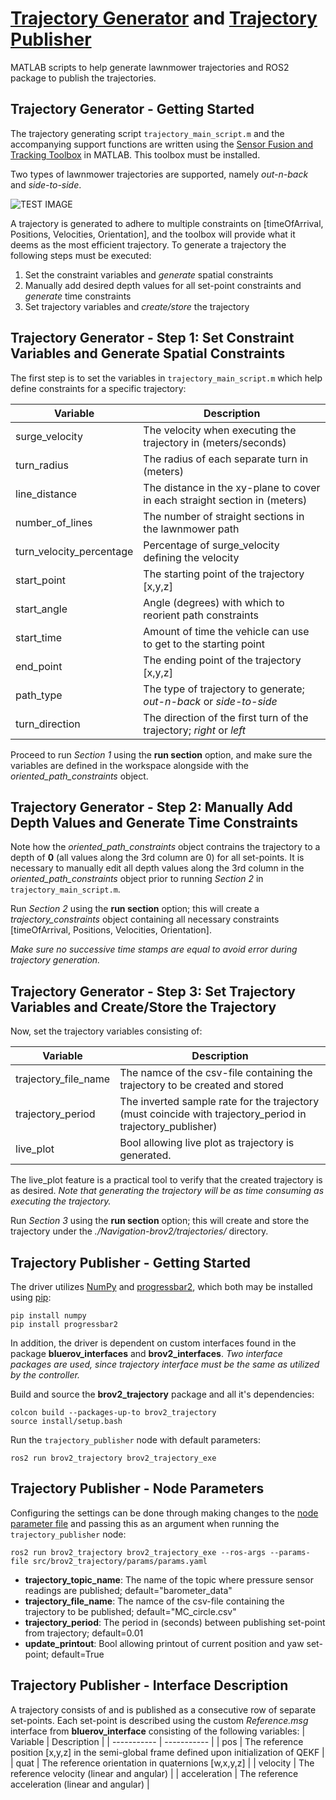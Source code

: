 # [Trajectory Generator](https://github.com/bjornrho/Navigation-brov2/tree/main/src/brov2_trajectory#trajectory-generator---getting-started) and [Trajectory Publisher](https://github.com/bjornrho/Navigation-brov2/tree/main/src/brov2_trajectory#trajectory-publisher---getting-started) 
MATLAB scripts to help generate lawnmower trajectories and ROS2 package to publish the trajectories.

## Trajectory Generator - Getting Started
The trajectory generating script `trajectory_main_script.m` and the accompanying support functions are written using the [Sensor Fusion and Tracking Toolbox](https://se.mathworks.com/help/fusion/index.html?s_tid=CRUX_lftnav) in MATLAB. This toolbox must be installed. 

Two types of lawnmower trajectories are supported, namely *out-n-back* and *side-to-side*.  

![TEST IMAGE](https://github.com/bjornrho/Navigation-brov2/blob/main/doc/side-to-side-example.jpg)

A trajectory is generated to adhere to multiple constraints on [timeOfArrival, Positions, Velocities, Orientation], and the toolbox will provide what it deems as the most efficient trajectory. To generate a trajectory the following steps must be executed:
1. Set the constraint variables and *generate* spatial constraints
2. Manually add desired depth values for all set-point constraints and *generate* time constraints 
3. Set trajectory variables and *create/store* the trajectory

## Trajectory Generator - Step 1: Set Constraint Variables and Generate Spatial Constraints
The first step is to set the variables in `trajectory_main_script.m` which help define constraints for a specific trajectory:

| Variable      | Description |
| -----------   | ----------- |
| surge_velocity            | The velocity when executing the trajectory in (meters/seconds)                |
| turn_radius               | The radius of each separate turn in (meters)                                  |
| line_distance             | The distance in the xy-plane to cover in each straight section in (meters)    |  
| number_of_lines           | The number of straight sections in the lawnmower path                         |
| turn_velocity_percentage  | Percentage of surge_velocity defining the velocity                            |
| start_point               | The starting point of the trajectory [x,y,z]                                  |
| start_angle               | Angle (degrees) with which to reorient path constraints                       |
| start_time                | Amount of time the vehicle can use to get to the starting point               |
| end_point                 | The ending point of the trajectory [x,y,z]                                    |
| path_type                 | The type of trajectory to generate; *out-n-back* or *side-to-side*            |
| turn_direction            | The direction of the first turn of the trajectory; *right* or *left*          |

Proceed to run *Section 1* using the **run section** option, and make sure the variables are defined in the workspace alongside with the *oriented_path_constraints* object.

## Trajectory Generator - Step 2: Manually Add Depth Values and Generate Time Constraints
Note how the *oriented_path_constraints* object contrains the trajectory to a depth of **0** (all values along the 3rd column are 0) for all set-points. It is necessary to manually edit all depth values along the 3rd column in the *oriented_path_constraints* object prior to running *Section 2* in `trajectory_main_script.m`.

Run *Section 2* using the **run section** option; this will create a *trajectory_constraints* object containing all necessary constraints [timeOfArrival, Positions, Velocities, Orientation].

*Make sure no successive time stamps are equal to avoid error during trajectory generation.*

## Trajectory Generator - Step 3: Set Trajectory Variables and Create/Store the Trajectory
Now, set the trajectory variables consisting of:

| Variable      | Description |
| -----------   | ----------- |
| trajectory_file_name          | The namce of the csv-file containing the trajectory to be created and stored  |
| trajectory_period             | The inverted sample rate for the trajectory (must coincide with trajectory_period in trajectory_publisher)   |
| live_plot                     | Bool allowing live plot as trajectory is generated.                           |  

The live_plot feature is a practical tool to verify that the created trajectory is as desired. *Note that generating the trajectory will be as time consuming as executing the trajectory.*

Run *Section 3* using the **run section** option; this will create and store the trajectory under the *./Navigation-brov2/trajectories/* directory.

## Trajectory Publisher - Getting Started
The driver utilizes [NumPy](https://numpy.org/) and [progressbar2](https://progressbar-2.readthedocs.io/en/latest/), which both may be installed using [pip](https://pypi.org/project/pip/):
```
pip install numpy
pip install progressbar2
```

In addition, the driver is dependent on custom interfaces found in the package **bluerov_interfaces** and **brov2_interfaces**. *Two interface packages are used, since trajectory interface must be the same as utilized by the controller.*

Build and source the **brov2_trajectory** package and all it's dependencies:
```
colcon build --packages-up-to brov2_trajectory
source install/setup.bash
```
Run the `trajectory_publisher` node with default parameters:
```
ros2 run brov2_trajectory brov2_trajectory_exe
```

## Trajectory Publisher - Node Parameters
Configuring the settings can be done through making changes to the [node parameter file](params/params.yaml) and passing this as an argument when running the `trajectory_publisher` node:
```
ros2 run brov2_trajectory brov2_trajectory_exe --ros-args --params-file src/brov2_trajectory/params/params.yaml
```
* **trajectory_topic_name**: The name of the topic where pressure sensor readings are published; default="barometer_data"
* **trajectory_file_name**: The namce of the csv-file containing the trajectory to be published; default="MC_circle.csv"
* **trajectory_period**: The period in (seconds) between publishing set-point from trajectory; default=0.01
* **update_printout**: Bool allowing printout of current position and yaw set-point; default=True


## Trajectory Publisher - Interface Description
A trajectory consists of and is published as a consecutive row of separate set-points. Each set-point is described using the custom *Reference.msg* interface from **bluerov_interface** consisting of the following variables:
| Variable      | Description |
| -----------   | ----------- |
| pos           | The reference position [x,y,z] in the semi-global frame defined upon initialization of QEKF   |
| quat          | The reference orientation in quaternions [w,x,y,z]                                            |
| velocity      | The reference velocity (linear and angular)                                                   |
| acceleration  | The reference acceleration (linear and angular)                                               |  

